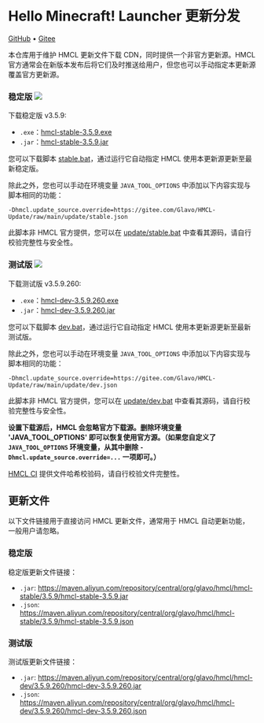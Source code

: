 # Hello Minecraft! Launcher 更新分发

[GitHub](https://github.com/HMCL-dev/HMCL-Update) • [Gitee](https://gitee.com/Glavo/HMCL-Update)

本仓库用于维护 HMCL 更新文件下载 CDN，同时提供一个非官方更新源。HMCL 官方通常会在新版本发布后将它们及时推送给用户，但您也可以手动指定本更新源覆盖官方更新源。


### 稳定版 [![](https://img.shields.io/maven-central/v/org.glavo.hmcl/hmcl-stable?label=稳定版)](https://search.maven.org/artifact/org.glavo.hmcl/hmcl-stable/3.5.9/pom)

下载稳定版 v3.5.9:

* `.exe`：[hmcl-stable-3.5.9.exe](https://maven.aliyun.com/repository/central/org/glavo/hmcl/hmcl-stable/3.5.9/hmcl-stable-3.5.9.exe)
* `.jar`：[hmcl-stable-3.5.9.jar](https://maven.aliyun.com/repository/central/org/glavo/hmcl/hmcl-stable/3.5.9/hmcl-stable-3.5.9.jar)

您可以下载脚本 [stable.bat](https://gitee.com/Glavo/HMCL-Update/attach_files/957979/download/stable.bat)，通过运行它自动指定 HMCL 使用本更新源更新至最新稳定版。

除此之外，您也可以手动在环境变量 `JAVA_TOOL_OPTIONS` 中添加以下内容实现与脚本相同的功能：

```
-Dhmcl.update_source.override=https://gitee.com/Glavo/HMCL-Update/raw/main/update/stable.json
```

此脚本非 HMCL 官方提供，您可以在 [update/stable.bat](update/stable.bat) 中查看其源码，请自行校验完整性与安全性。

### 测试版 [![](https://img.shields.io/maven-central/v/org.glavo.hmcl/hmcl-dev?label=测试版)](https://search.maven.org/artifact/org.glavo.hmcl/hmcl-dev/3.5.9.260/pom)

下载测试版 v3.5.9.260:

* `.exe`：[hmcl-dev-3.5.9.260.exe](https://maven.aliyun.com/repository/central/org/glavo/hmcl/hmcl-dev/3.5.9.260/hmcl-dev-3.5.9.260.exe)
* `.jar`：[hmcl-dev-3.5.9.260.jar](https://maven.aliyun.com/repository/central/org/glavo/hmcl/hmcl-dev/3.5.9.260/hmcl-dev-3.5.9.260.jar)

您可以下载脚本 [dev.bat](https://gitee.com/Glavo/HMCL-Update/attach_files/957978/download/dev.bat)，通过运行它自动指定 HMCL 使用本更新源更新至最新测试版。

除此之外，您也可以手动在环境变量 `JAVA_TOOL_OPTIONS` 中添加以下内容实现与脚本相同的功能：

```
-Dhmcl.update_source.override=https://gitee.com/Glavo/HMCL-Update/raw/main/update/dev.json
```

此脚本非 HMCL 官方提供，您可以在 [update/dev.bat](update/dev.bat) 中查看其源码，请自行校验完整性与安全性。

**设置下载源后，HMCL 会忽略官方下载源。删除环境变量 'JAVA_TOOL_OPTIONS' 即可以恢复使用官方源。（如果您自定义了 `JAVA_TOOL_OPTIONS` 环境变量，从其中删除 `-Dhmcl.update_source.override=...` 一项即可。）**

[HMCL CI](https://ci.huangyuhui.net/) 提供文件哈希校验码，请自行校验文件完整性。
## 更新文件

以下文件链接用于直接访问 HMCL 更新文件，通常用于 HMCL 自动更新功能，一般用户请忽略。

### 稳定版

稳定版更新文件链接：

* `.jar`: https://maven.aliyun.com/repository/central/org/glavo/hmcl/hmcl-stable/3.5.9/hmcl-stable-3.5.9.jar
* `.json`: https://maven.aliyun.com/repository/central/org/glavo/hmcl/hmcl-stable/3.5.9/hmcl-stable-3.5.9.json

### 测试版

测试版更新文件链接：

* `.jar`: https://maven.aliyun.com/repository/central/org/glavo/hmcl/hmcl-dev/3.5.9.260/hmcl-dev-3.5.9.260.jar
* `.json`: https://maven.aliyun.com/repository/central/org/glavo/hmcl/hmcl-dev/3.5.9.260/hmcl-dev-3.5.9.260.json

